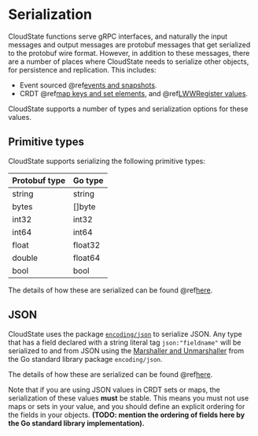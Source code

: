# Serialization

CloudState functions serve gRPC interfaces, and naturally the input messages and output messages are protobuf messages that get serialized to the protobuf wire format. However, in addition to these messages, there are a number of places where CloudState needs to serialize other objects, for persistence and replication. This includes:

* Event sourced @ref[events and snapshots](eventsourced.md#persistence-types-and-serialization).
* CRDT @ref[map keys and set elements](crdt.md), and @ref[LWWRegister values](crdt.md).

CloudState supports a number of types and serialization options for these values.

## Primitive types

CloudState supports serializing the following primitive types:

| Protobuf type | Go type     |
|---------------|-------------|
| string        | string      |
| bytes         | []byte      |
| int32         | int32       |
| int64         | int64       |
| float         | float32     |
| double        | float64     |
| bool          | bool        |

The details of how these are serialized can be found @ref[here](../../../developer/language-support/serialization.md#primitive-values).

## JSON

CloudState uses the package [`encoding/json`](https://golang.org/pkg/encoding/json/) to serialize JSON. Any type that has a field declared with a string literal tag ``json:"fieldname"`` will be serialized to and from JSON using the [Marshaller and Unmarshaller](https://golang.org/pkg/encoding/json/#Marshal) from the Go standard library package `encoding/json`.

The details of how these are serialized can be found @ref[here](../../../developer/language-support/serialization.md#json-values).

Note that if you are using JSON values in CRDT sets or maps, the serialization of these values **must** be stable. This means you must not use maps or sets in your value, and you should define an explicit ordering for the fields in your objects. **(TODO: mention the ordering of fields here by the Go standard library implementation).**
